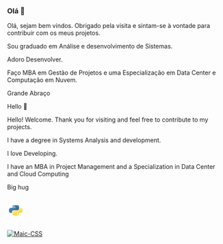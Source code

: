 

### Olá 👋

Olá, sejam bem vindos. Obrigado pela visita e sintam-se à vontade para contribuir com os meus projetos.

Sou graduado em Análise e desenvolvimento de Sistemas.

Adoro Desenvolver. 

Faço MBA em Gestão de Projetos e uma Especialização em Data Center e Computação em Nuvem.

Grande Abraço

Hello 👋

Hello! Welcome. Thank you for visiting and feel free to contribute to my projects.

I have a degree in Systems Analysis and development.

I love Developing.

I have an MBA in Project Management and a Specialization in Data Center and Cloud Computing

Big hug





  
<div style="display: inline_block"><br>
  <img align="center" alt="Python" height="30" width="40"  src="https://raw.githubusercontent.com/devicons/devicon/master/icons/python/python-original.svg">
</div>
  
##
  
  <div>
    <a href="https://www.linkedin.com/in/pedrojadirborges">
    <img align="center" alt="Maic-CSS" height="" width="" src="https://img.shields.io/badge/LinkedIn-0077B5?style=for-the-badge&logo=linkedin&logoColor=white">
  </div>
    
##
